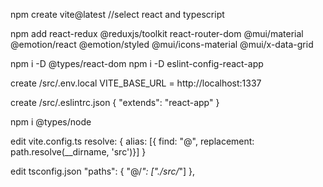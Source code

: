 
npm create vite@latest
//select react and typescript

npm add react-redux @reduxjs/toolkit react-router-dom @mui/material @emotion/react @emotion/styled @mui/icons-material @mui/x-data-grid

npm i -D @types/react-dom
npm i -D eslint-config-react-app


create 
/src/.env.local
VITE_BASE_URL = http://localhost:1337

create
/src/.eslintrc.json
{
    "extends": "react-app"
}

npm i @types/node

edit
vite.config.ts
resolve: {
      alias: [{ find: "@", replacement: path.resolve(__dirname, 'src')}]
  }

edit
tsconfig.json
 "paths": {
      "@/*": ["./src/*"]
    },
